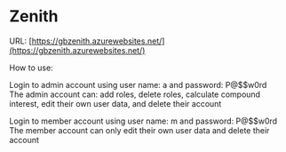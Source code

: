 # Zenith

URL: [https://gbzenith.azurewebsites.net/](https://gbzenith.azurewebsites.net/)

How to use:

Login to admin account using user name: a and password: P@$$w0rd<br />
The admin account can: add roles, delete roles, calculate compound interest, edit their own user data, and delete their account

Login to member account using user name: m and password: P@$$w0rd<br />
The member account can only edit their own user data and delete their account
